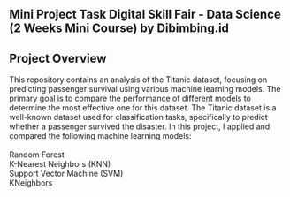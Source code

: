 ## Mini Project Task Digital Skill Fair - Data Science (2 Weeks Mini Course) by Dibimbing.id

## Project Overview
This repository contains an analysis of the Titanic dataset, focusing on predicting passenger survival using various machine learning models. The primary goal is to compare the performance of different models to determine the most effective one for this dataset.
The Titanic dataset is a well-known dataset used for classification tasks, specifically to predict whether a passenger survived the disaster. In this project, I applied and compared the following machine learning models:
<br>
<br>
Random Forest
<br>
K-Nearest Neighbors (KNN)
<br>
Support Vector Machine (SVM)
<br>
KNeighbors
